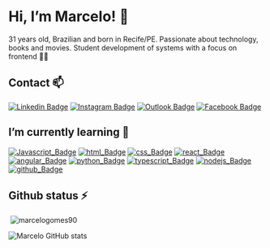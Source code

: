 # Hi, I’m Marcelo! 👋<br/>

31 years old, Brazilian and born in Recife/PE. Passionate about technology, books and movies. Student development of systems with a focus on frontend 👨‍🎓
<br/>

## Contact 📫

[![Linkedin Badge](https://img.shields.io/badge/-LinkedIn-blue?style=flat-square&logo=Linkedin&logoColor=white)](https://www.linkedin.com/in/marcelogomes90/) [![Instagram Badge](https://img.shields.io/badge/Instagram-E4405F?style=flat-square&logo=instagram&logoColor=white)](https://www.instagram.com/marcelogomes90/) [![Outlook Badge](https://img.shields.io/badge/Microsoft_Outlook-0078D4?style=flat-square&logo=microsoft-outlook&logoColor=white)](mailto:marcelo.sobrinho@outlook.com) [![Facebook Badge](https://img.shields.io/badge/Facebook-1877F2?style=flat-square&logo=facebook&logoColor=white)](https://www.facebook.com/profile.php?id=100025656512992)<br/>

## I’m currently learning 🚀

[![Javascript_Badge](https://img.shields.io/badge/JavaScript-323330?style=flat-square&logo=javascript&logoColor=F7DF1E)](https://developer.mozilla.org/pt-BR/docs/Web/JavaScript) [![html_Badge](https://img.shields.io/badge/HTML5-E34F26?style=flat-square&logo=html5&logoColor=white)](https://developer.mozilla.org/pt-BR/docs/Web/HTML) [![css_Badge](https://img.shields.io/badge/CSS3-1572B6?style=flat-square&logo=css3&logoColor=white)](https://developer.mozilla.org/pt-BR/docs/Web/CSS) [![react_Badge](https://img.shields.io/badge/React-20232A?style=flat-square&logo=react&logoColor=61DAFB)](https://pt-br.reactjs.org/docs/getting-started.html) [![angular_Badge](https://img.shields.io/badge/Angular-DD0031?style=flat-square&logo=angular&logoColor=white)](https://angular.io/docs) [![python_Badge](https://img.shields.io/badge/Python-FFD43B?style=flat-square&logo=python&logoColor=darkgreen)](https://docs.python.org/pt-br/3/tutorial/) [![typescript_Badge](https://img.shields.io/badge/TypeScript-007ACC?style=flat-square&logo=typescript&logoColor=white)](https://www.typescriptlang.org/docs/) [![nodejs_Badge](https://img.shields.io/badge/Node.js-339933?style=flat-square&logo=nodedotjs&logoColor=white)](https://nodejs.org/pt-br/docs/) [![github_Badge](https://img.shields.io/badge/GitHub-100000?style=flat-square&logo=github&logoColor=white)](https://github.com/marcelogomes90)<br/>

## Github status ⚡

<p>&nbsp;<img align="center" src="https://github-readme-stats.vercel.app/api?username=marcelogomes90&show_icons=true&locale=en" alt="marcelogomes90" /></p>

![Marcelo GitHub stats](https://github-readme-stats.vercel.app/api?username=anuraghazra&theme=nord&show_icons=true)

